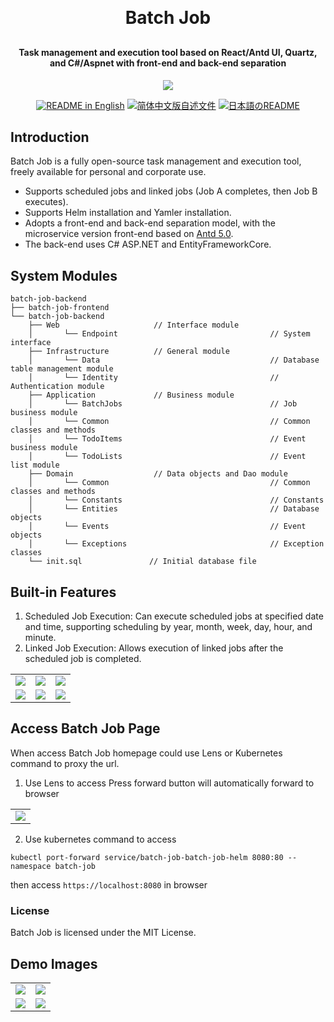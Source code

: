 <p align="center">

[//]: # (	<img alt="logo" src="https://oscimg.oschina.net/oscnet/up-b99b286755aef70355a7084753f89cdb7c9.png">)
</p>
<h1 align="center" style="margin: 30px 0 30px; font-weight: bold;">Batch Job</h1>
<h4 align="center">Task management and execution tool based on React/Antd UI, Quartz, and C#/Aspnet with front-end and back-end separation</h4>
<p align="center">
	<a href="https://gitee.com/y_project/RuoYi-Cloud/blob/master/LICENSE"><img src="https://img.shields.io/github/license/mashape/apistatus.svg"></a>
</p>
<p align="center">
  <a href="./README.md"><img alt="README in English" src="https://img.shields.io/badge/English-d9d9d9"></a>
  <a href="./README_CN.md"><img alt="简体中文版自述文件" src="https://img.shields.io/badge/简体中文-d9d9d9"></a>
  <a href="./README_JA.md"><img alt="日本語のREADME" src="https://img.shields.io/badge/日本語-d9d9d9"></a>
</p>

## Introduction

Batch Job is a fully open-source task management and execution tool, freely available for personal and corporate use.
* Supports scheduled jobs and linked jobs (Job A completes, then Job B executes).
* Supports Helm installation and Yamler installation.
* Adopts a front-end and back-end separation model, with the microservice version front-end based on [Antd 5.0](https://ant.design/index-cn).
* The back-end uses C# ASP.NET and EntityFrameworkCore.

## System Modules

~~~
batch-job-backend  
├── batch-job-frontend  
└── batch-job-backend  
    ├── Web                     // Interface module
    │       └── Endpoint                                  // System interface
    ├── Infrastructure          // General module
    │       └── Data                                      // Database table management module 
    │       └── Identity                                  // Authentication module
    ├── Application             // Business module
    │       └── BatchJobs                                 // Job business module 
    │       └── Common                                    // Common classes and methods
    │       └── TodoItems                                 // Event business module 
    │       └── TodoLists                                 // Event list module 
    ├── Domain                  // Data objects and Dao module
    │       └── Common                                    // Common classes and methods
    │       └── Constants                                 // Constants 
    │       └── Entities                                  // Database objects
    │       └── Events                                    // Event objects
    │       └── Exceptions                                // Exception classes
    └── init.sql               // Initial database file
~~~

## Built-in Features
1. Scheduled Job Execution: Can execute scheduled jobs at specified date and time, supporting scheduling by year, month, week, day, hour, and minute.
2. Linked Job Execution: Allows execution of linked jobs after the scheduled job is completed.

<table style="width: 400px">
    <tr>
         <td><img src="https://itc-cloud-soft.github.io/doc-open/img/batch-job/batch-t-e-1.png"/></td>
         <td><img src="https://itc-cloud-soft.github.io/doc-open/img/batch-job/batch-t-e-2.png"/></td>
         <td><img src="https://itc-cloud-soft.github.io/doc-open/img/batch-job/batch-t-e-3.png"/></td>
    </tr>
    <tr>
         <td><img src="https://itc-cloud-soft.github.io/doc-open/img/batch-job/batch-t-e-4.png"/></td>
         <td><img src="https://itc-cloud-soft.github.io/doc-open/img/batch-job/batch-t-e-5.png"/></td>
         <td><img src="https://itc-cloud-soft.github.io/doc-open/img/batch-job/batch-t-e-6.png"/></td>
    </tr>
</table>

## Access Batch Job Page
When access  Batch Job homepage could use Lens or Kubernetes command to proxy the url.
1. Use Lens to access
   Press forward button will automatically forward to browser
<table>
    <tr>
        <td><img src="https://itc-cloud-soft.github.io/doc-open/img/batch-job/batch_lens.png"/></td>
    </tr>
</table>

2. Use kubernetes command to access
```shell
kubectl port-forward service/batch-job-batch-job-helm 8080:80 --namespace batch-job
```
then access `https://localhost:8080` in browser
### License

Batch Job is licensed under the MIT License.
## Demo Images
<table>
    <tr>
        <td><img src="https://itc-cloud-soft.github.io/doc-open/img/batch-job/batch-job-en_1.png"/></td>
        <td><img src="https://itc-cloud-soft.github.io/doc-open/img/batch-job/batch-job-en_2.png"/></td>
    </tr>
    <tr>
        <td><img src="https://itc-cloud-soft.github.io/doc-open/img/batch-job/batch-job-en_3.png"/></td>
        <td><img src="https://itc-cloud-soft.github.io/doc-open/img/batch-job/batch-job-en_4.png"/></td>
    </tr>
</table>
